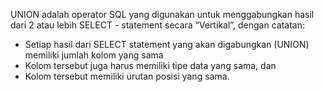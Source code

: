 UNION adalah operator SQL yang digunakan untuk menggabungkan hasil dari 2 atau lebih SELECT - statement secara “Vertikal”, dengan catatan:
  - Setiap hasil dari SELECT statement yang akan digabungkan (UNION) memiliki jumlah kolom yang sama
  - Kolom tersebut juga harus memiliki tipe data yang sama, dan
  - Kolom tersebut memiliki urutan posisi yang sama.
